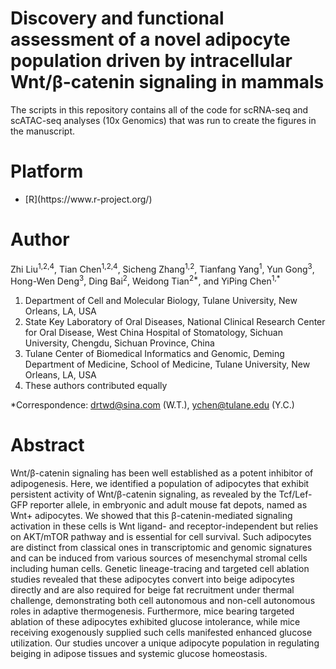 # Discovery and functional assessment of a novel adipocyte population driven by intracellular Wnt/β-catenin signaling in mammals
<p>The scripts in this repository contains all of the code for scRNA-seq and scATAC-seq analyses (10x Genomics) that was run to create the figures in the manuscript.</p>

# Platform
<ul>
  <li> [R](https://www.r-project.org/) </li>
</ul>

# Author

<p>Zhi Liu<sup>1,2,4</sup>, Tian Chen<sup>1,2,4</sup>, Sicheng Zhang<sup>1,2</sup>, Tianfang Yang<sup>1</sup>, Yun Gong<sup>3</sup>, Hong-Wen Deng<sup>3</sup>, Ding Bai<sup>2</sup>, Weidong Tian<sup>2*</sup>, and YiPing Chen<sup>1,*</sup></p>
 
 
<ol>
<li>Department of Cell and Molecular Biology, Tulane University, New Orleans, LA, USA</li>
<li>State Key Laboratory of Oral Diseases, National Clinical Research Center for Oral Disease, West China Hospital of Stomatology, Sichuan University, Chengdu, Sichuan Province, China</li>
<li>Tulane Center of Biomedical Informatics and Genomic, Deming Department of Medicine, School of Medicine, Tulane University, New Orleans, LA, USA</li>
<li>These authors contributed equally</li>
</ol>

*Correspondence: drtwd@sina.com (W.T.), ychen@tulane.edu (Y.C.)


# Abstract
<p>Wnt/β-catenin signaling has been well established as a potent inhibitor of adipogenesis. Here, we identified a population of adipocytes that exhibit persistent activity of Wnt/β-catenin signaling, as revealed by the Tcf/Lef-GFP reporter allele, in embryonic and adult mouse fat depots, named as Wnt+ adipocytes. We showed that this β-catenin-mediated signaling activation in these cells is Wnt ligand- and receptor-independent but relies on AKT/mTOR pathway and is essential for cell survival. Such adipocytes are distinct from classical ones in transcriptomic and genomic signatures and can be induced from various sources of mesenchymal stromal cells including human cells. Genetic lineage-tracing and targeted cell ablation studies revealed that these adipocytes convert into beige adipocytes directly and are also required for beige fat recruitment under thermal challenge, demonstrating both cell autonomous and non-cell autonomous roles in adaptive thermogenesis. Furthermore, mice bearing targeted ablation of these adipocytes exhibited glucose intolerance, while mice receiving exogenously supplied such cells manifested enhanced glucose utilization. Our studies uncover a unique adipocyte population in regulating beiging in adipose tissues and systemic glucose homeostasis.</p>
